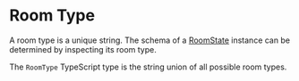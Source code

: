 # Room Type

A room type is a unique string.
The schema of a [RoomState](./roomState.md) instance can be determined by inspecting its room type.

The `RoomType` TypeScript type is the string union of all possible room types.
